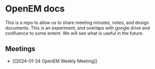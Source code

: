 # OpenEM docs

This is a repo to allow us to share meeting minutes, notes, and design documents. This is an experiment, and overlaps with google drive and confluence to some extent. We will see what is useful in the future.

## Meetings

- [[2024-01-24 OpenEM Weekly Meeting]]